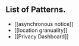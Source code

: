 ## List of Patterns.

 * [[asynchronous notice]]
 * [[location granuality]]
 * [[Privacy Dashboard]]